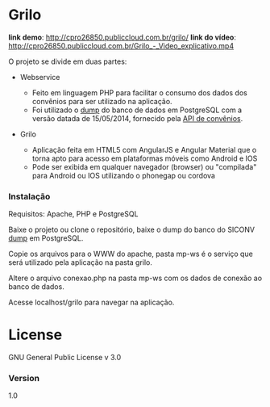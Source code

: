 # Grilo

**link demo**: http://cpro26850.publiccloud.com.br/grilo/
**link do vídeo**: http://cpro26850.publiccloud.com.br/Grilo_-_Video_explicativo.mp4

O projeto se divide em duas partes:
- Webservice
    - Feito em linguagem PHP  para facilitar o consumo dos dados dos convênios para ser utilizado na aplicação.
    - Foi utilizado o [dump](http://repositorio.dados.gov.br/economia-financas/encargos-financeiros/transferencias-financeiras/API_siconv_140515.zip) do banco de dados em PostgreSQL com a versão datada de 15/05/2014, fornecido pela [API de convênios](http://api.convenios.gov.br/siconv/doc/).

- Grilo
    - Aplicação feita em HTML5 com AngularJS e Angular Material que o torna apto para acesso em plataformas móveis como Android e IOS
    - Pode ser exibida em qualquer navegador (browser) ou "compilada" para Android ou IOS utilizando o phonegap ou cordova

### Instalação
Requisitos: Apache, PHP e PostgreSQL

Baixe o projeto ou clone o repositório, baixe o dump do banco do SICONV [dump](http://repositorio.dados.gov.br/economia-financas/encargos-financeiros/transferencias-financeiras/API_siconv_140515.zip) em PostgreSQL.

Copie os arquivos para o WWW do apache, pasta mp-ws é o serviço que será utilizado pela aplicação na pasta grilo.

Altere o arquivo conexao.php na pasta mp-ws com os dados de conexão ao banco de dados.

Acesse localhost/grilo para navegar na aplicação.

# License
GNU General Public License v 3.0

### Version
1.0
